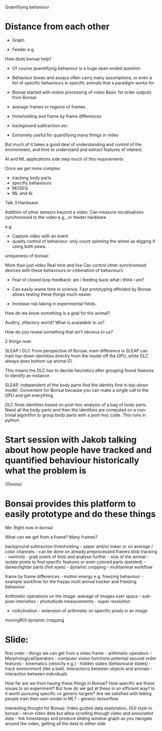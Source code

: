 Quantifying behaviour

# Distance from each other

- Graph

- Feeder e.g. 

How does bonsai help?

- Of course quanitifying behaviour is a huge open ended question
- Behaviour boxes and assays often carry many assumptions, or even a list of specific behaviours in specific animals that a paradigm works for 

- Bonsai started with online processing of video
Basic 1st order outputs from Bonsai
- average frames or regions of frames
- thresholding and frame by frame differences 
- background subtraction etc:
- Extremely useful for quantifying many things in video

But much of it takes a good deal of understanding and control of the environment, and time to understand and extract features of interest.

AI and ML applications side step much of this requirements

Once we get more complex: 

- tracking body parts
- specific behaviours
- MOSEQ
- ML and AI

Talk 3
Hardware:

Addition of other sensors beyond a video. Can measure vocalisations synchronised to the video e.g., or feeder hardware

e.g. 
- Capture video with an event
- quality control of behaviour: only count spinning the wheel as digging if using both paws.

uniqueness of bonsai:

More than just video
Real time and live
Can control other synchronised devices with these behaviours or cmbination of behaviours
- Fear of closed loop feedback: am i feeding back what i think i am?

- Can easily waste time in science. Fast prototyping afforded by Bonsai allows testing these things much easier.
- Increase risk taking in experimental fields.

How do we know something is a goal for the animal?

Auditry, olfactory world? What is avaialable to us?

How do you reveal something that isn't obvious to us?


2 things now: 

SLEAP / DLC 
From perspective of Bonsai: main difference is SLEAP can train top-down identities directly from the model off the GPU, while DLC always does bottom-up animal ID. 

This means the DLC has to decide heuristics after grouping found features to identify an instance

SLEAP, independent of the body parts find the identity first in top-down model. Convenient for Bonsai because you can make a single call to the GPU and get everything

DLC finds identities based on post-hoc analysis of a bag of body parts. Need all the body parts and then the identities are computed on a non-trivial algorithm to group body parts with a post-hoc code. This runs in python

# Start session with Jakob talking about how people have tracked and quantified behaviour historically what the problem is

(15mins)

# Bonsai provides this platform to easily prototype and do these things

Me: Right now in bonsai

What can we get from a frame?
Many frames?

background subtraction
thresholding                - upper and/or lower or on average / color channels
                            - can be done on already preprocessed frames 
blob tracking   - centroid
                - grab pixels of blob and analyse further
                    - size of the animal
                    - isolate pixels to find specific features or even colored parts (painted)
                    - darker/lighter parts (fish eyes)
                - dynamic cropping - multianimal workflow
            
frame by frame differences  - motion energy e.g. freezing behaviour
                            - example workflow for the frazao mutli animal tracker and freezing behaviour

Arithmetic operations on the image:
average of images over space - sub-pixel intensities
                             - photodiode measurements
                             - super resolution
                             
- roiActivation         - extension of arithmetic on specific pixels in an image

movingROI
dynamic cropping

# Slide:
first order - things we can get from a video frame
    - arithmetic operators 
    - MorphologicalOperators
    - computer vision functions
potential second order features
    - kinematics (velocity e.g.)
    - hidden states (behavioural states)
    - track environment (like a ball). Interactions between objects and animals
    - interaction between individuals

How far are we from having these things in Bonsai?
How specific are these issues to an experiment?
But how do we get at these in an efficient way? Is it worth pursuing specific vs generic targets?
Are we satisfied with letting people train their own model in ML? - generic tensorflow 

Interesting thought for Bonsai:
Video guided data exploration, GUI style in bonsai - rerun video data but allow scrolling through video and associated data - link timestamps and produce sliding window graph as you navigate around the video, getting all the data to either side
